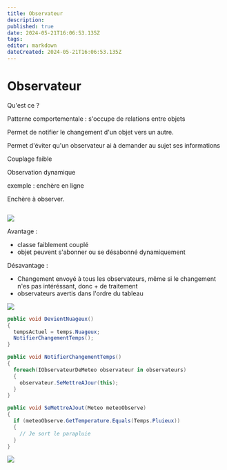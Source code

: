 ```yaml
---
title: Observateur
description: 
published: true
date: 2024-05-21T16:06:53.135Z
tags: 
editor: markdown
dateCreated: 2024-05-21T16:06:53.135Z
---
```


# Observateur

Qu'est ce ?

Patterne comportementale : s'occupe de relations entre objets

Permet de notifier le changement d'un objet vers un autre.

Permet d'éviter qu'un observateur ai à demander au sujet ses informations

Couplage faible

Observation dynamique

exemple : enchère en ligne

Enchère à observer.

```c#

```

[![](https://wiki.akipe.fr///uploads/images/gallery/2022-09/scaled-1680-/zDk6dpepYLNSsvLh-image-1663235599333.png)](https://wiki.akipe.fr///uploads/images/gallery/2022-09/zDk6dpepYLNSsvLh-image-1663235599333.png)

Avantage :
- classe faiblement couplé
- objet peuvent s'abonner ou se désabonné dynamiquement

Désavantage :
- Changement envoyé à tous les observateurs, même si le changement n'es pas intéréssant, donc + de traitement
- observateurs avertis dans l'ordre du tableau

[![](https://wiki.akipe.fr///uploads/images/gallery/2022-09/scaled-1680-/PS8zY6G2xWcQPtyx-image-1663246083291.png)](https://wiki.akipe.fr///uploads/images/gallery/2022-09/PS8zY6G2xWcQPtyx-image-1663246083291.png)

```c#
public void DevientNuageux()
{
  tempsActuel = temps.Nuageux;
  NotifierChangementTemps();
}

public void NotifierChangementTemps()
{
  foreach(IObservateurDeMeteo observateur in observateurs)
  {
    observateur.SeMettreAJour(this);
  }
}

public void SeMettreAJout(Meteo meteoObserve)
{
  if (meteoObserve.GetTemperature.Equals(Temps.Pluieux))
  {
   	// Je sort le parapluie 
  }
}
```

[![](https://wiki.akipe.fr///uploads/images/gallery/2022-09/scaled-1680-/GnTbbwPumf9QhXJP-image-1663247049896.png)](https://wiki.akipe.fr///uploads/images/gallery/2022-09/GnTbbwPumf9QhXJP-image-1663247049896.png)